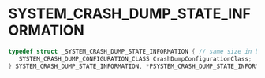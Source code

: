 # SYSTEM_CRASH_DUMP_STATE_INFORMATION

```C
typedef struct _SYSTEM_CRASH_DUMP_STATE_INFORMATION { // same size in both x86 and x64
   SYSTEM_CRASH_DUMP_CONFIGURATION_CLASS CrashDumpConfigurationClass;         // 0x000 0x000
} SYSTEM_CRASH_DUMP_STATE_INFORMATION, *PSYSTEM_CRASH_DUMP_STATE_INFORMATION;
```
